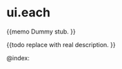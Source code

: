 ui.each 
=============


{{memo Dummy stub. }}

{{todo replace with real description. }}






@index:

